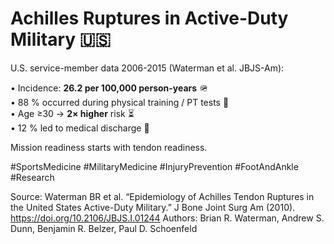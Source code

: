 # Achilles Ruptures in Active-Duty Military 🇺🇸

U.S. service-member data 2006-2015 (Waterman et al. JBJS-Am):

• Incidence: **26.2 per 100,000 person-years** 🪖  
• 88 % occurred during physical training / PT tests 💪  
• Age ≥30 → **2× higher** risk ⏳  
• 12 % led to medical discharge 📄  

Mission readiness starts with tendon readiness.

#SportsMedicine #MilitaryMedicine #InjuryPrevention #FootAndAnkle #Research

Source: Waterman BR et al. “Epidemiology of Achilles Tendon Ruptures in the United States Active-Duty Military.” J Bone Joint Surg Am (2010). <https://doi.org/10.2106/JBJS.I.01244>
Authors: Brian R. Waterman, Andrew S. Dunn, Benjamin R. Belzer, Paul D. Schoenfeld